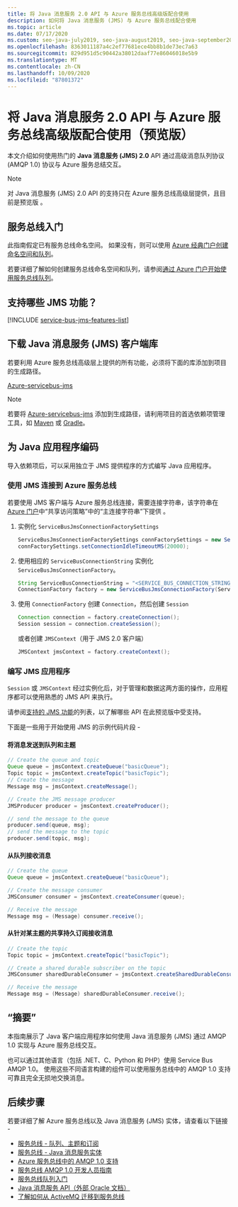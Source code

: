 ```yaml
---
title: 将 Java 消息服务 2.0 API 与 Azure 服务总线高级版配合使用
description: 如何将 Java 消息服务 (JMS) 与 Azure 服务总线配合使用
ms.topic: article
ms.date: 07/17/2020
ms.custom: seo-java-july2019, seo-java-august2019, seo-java-september2019
ms.openlocfilehash: 8363011187a4c2ef77681ece4bb8b1de73ec7a63
ms.sourcegitcommit: 829d951d5c90442a38012daaf77e86046018e5b9
ms.translationtype: MT
ms.contentlocale: zh-CN
ms.lasthandoff: 10/09/2020
ms.locfileid: "87801372"
---
```

# <a name="use-java-message-service-20-api-with-azure-service-bus-premium-preview"></a>将 Java 消息服务 2.0 API 与 Azure 服务总线高级版配合使用（预览版）

本文介绍如何使用热门的 **Java 消息服务 (JMS) 2.0** API 通过高级消息队列协议 (AMQP 1.0) 协议与 Azure 服务总结交互。

> [!NOTE]
> 对 Java 消息服务 (JMS) 2.0 API 的支持只在 Azure 服务总线高级层提供，且目前是预览版 。
>

## <a name="get-started-with-service-bus"></a>服务总线入门

此指南假定已有服务总线命名空间。 如果没有，则可以使用 [Azure 经典门户](https://portal.azure.com)[创建命名空间和队列](service-bus-create-namespace-portal.md)。 

若要详细了解如何创建服务总线命名空间和队列，请参阅[通过 Azure 门户开始使用服务总线队列](service-bus-quickstart-portal.md)。

## <a name="what-jms-features-are-supported"></a>支持哪些 JMS 功能？

[!INCLUDE [service-bus-jms-features-list](../../includes/service-bus-jms-feature-list.md)]

## <a name="downloading-the-java-message-service-jms-client-library"></a>下载 Java 消息服务 (JMS) 客户端库

若要利用 Azure 服务总线高级层上提供的所有功能，必须将下面的库添加到项目的生成路径。

[Azure-servicebus-jms](https://search.maven.org/artifact/com.microsoft.azure/azure-servicebus-jms)

> [!NOTE]
> 若要将 [Azure-servicebus-jms](https://search.maven.org/artifact/com.microsoft.azure/azure-servicebus-jms) 添加到生成路径，请利用项目的首选依赖项管理工具，如 [Maven](https://maven.apache.org/) 或 [Gradle](https://gradle.org/)。
>

## <a name="coding-java-applications"></a>为 Java 应用程序编码

导入依赖项后，可以采用独立于 JMS 提供程序的方式编写 Java 应用程序。

### <a name="connecting-to-azure-service-bus-using-jms"></a>使用 JMS 连接到 Azure 服务总线

若要使用 JMS 客户端与 Azure 服务总线连接，需要连接字符串，该字符串在 [Azure 门户](https://portal.azure.com)中“共享访问策略”中的“主连接字符串”下提供 。

1. 实例化 `ServiceBusJmsConnectionFactorySettings`

    ```java
    ServiceBusJmsConnectionFactorySettings connFactorySettings = new ServiceBusJmsConnectionFactorySettings();
    connFactorySettings.setConnectionIdleTimeoutMS(20000);
    ```
2. 使用相应的 `ServiceBusConnectionString` 实例化 `ServiceBusJmsConnectionFactory`。

    ```java
    String ServiceBusConnectionString = "<SERVICE_BUS_CONNECTION_STRING_WITH_MANAGE_PERMISSIONS>";
    ConnectionFactory factory = new ServiceBusJmsConnectionFactory(ServiceBusConnectionString, connFactorySettings);
    ```

3. 使用 `ConnectionFactory` 创建 `Connection`，然后创建 `Session` 

    ```java
    Connection connection = factory.createConnection();
    Session session = connection.createSession();
    ```
    或者创建 `JMSContext`（用于 JMS 2.0 客户端）

    ```java
    JMSContext jmsContext = factory.createContext();
    ```

### <a name="write-the-jms-application"></a>编写 JMS 应用程序

`Session` 或 `JMSContext` 经过实例化后，对于管理和数据这两方面的操作，应用程序都可以使用熟悉的 JMS API 来执行。

请参阅[支持的 JMS 功能](how-to-use-java-message-service-20.md#what-jms-features-are-supported)的列表，以了解哪些 API 在此预览版中受支持。

下面是一些用于开始使用 JMS 的示例代码片段 -

#### <a name="sending-messages-to-a-queue-and-topic"></a>将消息发送到队列和主题

```java
// Create the queue and topic
Queue queue = jmsContext.createQueue("basicQueue");
Topic topic = jmsContext.createTopic("basicTopic");
// Create the message
Message msg = jmsContext.createMessage();

// Create the JMS message producer
JMSProducer producer = jmsContext.createProducer();

// send the message to the queue
producer.send(queue, msg);
// send the message to the topic
producer.send(topic, msg);
```

#### <a name="receiving-messages-from-a-queue"></a>从队列接收消息

```java
// Create the queue
Queue queue = jmsContext.createQueue("basicQueue");

// Create the message consumer
JMSConsumer consumer = jmsContext.createConsumer(queue);

// Receive the message
Message msg = (Message) consumer.receive();
```

#### <a name="receiving-messages-from-a-shared-durable-subscription-on-a-topic"></a>从针对某主题的共享持久订阅接收消息

```java
// Create the topic
Topic topic = jmsContext.createTopic("basicTopic");

// Create a shared durable subscriber on the topic
JMSConsumer sharedDurableConsumer = jmsContext.createSharedDurableConsumer(topic, "sharedDurableConsumer");

// Receive the message
Message msg = (Message) sharedDurableConsumer.receive();
```

## <a name="summary"></a>“摘要”

本指南展示了 Java 客户端应用程序如何使用 Java 消息服务 (JMS) 通过 AMQP 1.0 实现与 Azure 服务总线交互。

也可以通过其他语言（包括 .NET、C、Python 和 PHP）使用 Service Bus AMQP 1.0。 使用这些不同语言构建的组件可以使用服务总线中的 AMQP 1.0 支持可靠且完全无损地交换消息。

## <a name="next-steps"></a>后续步骤

若要详细了解 Azure 服务总线以及 Java 消息服务 (JMS) 实体，请查看以下链接 - 
* [服务总线 - 队列、主题和订阅](service-bus-queues-topics-subscriptions.md)
* [服务总线 - Java 消息服务实体](service-bus-queues-topics-subscriptions.md#java-message-service-jms-20-entities-preview)
* [Azure 服务总线中的 AMQP 1.0 支持](service-bus-amqp-overview.md)
* [服务总线 AMQP 1.0 开发人员指南](service-bus-amqp-dotnet.md)
* [服务总线队列入门](service-bus-dotnet-get-started-with-queues.md)
* [Java 消息服务 API（外部 Oracle 文档）](https://docs.oracle.com/javaee/7/api/javax/jms/package-summary.html)
* [了解如何从 ActiveMQ 迁移到服务总线](migrate-jms-activemq-to-servicebus.md)
